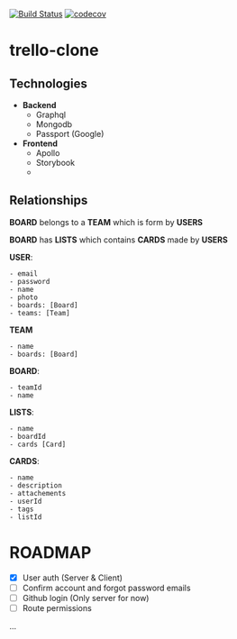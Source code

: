 [![Build Status](https://travis-ci.com/laurazenc/trello-clone.svg?branch=master)](https://travis-ci.com/laurazenc/trello-clone)
[![codecov](https://codecov.io/gh/laurazenc/trello-clone/branch/master/graph/badge.svg)](https://codecov.io/gh/laurazenc/trello-clone)

# trello-clone

## Technologies

- **Backend**
  - Graphql
  - Mongodb
  - Passport (Google)
- **Frontend**
  - Apollo
  - Storybook
  -

## Relationships

**BOARD** belongs to a **TEAM** which is form by **USERS**

**BOARD** has **LISTS** which contains **CARDS** made by **USERS**

**USER**:

    - email
    - password
    - name
    - photo
    - boards: [Board]
    - teams: [Team]

**TEAM**

    - name
    - boards: [Board]

**BOARD**:

    - teamId
    - name

**LISTS**:

    - name
    - boardId
    - cards [Card]

**CARDS**:

    - name
    - description
    - attachements
    - userId
    - tags
    - listId



# ROADMAP

- [x] User auth (Server & Client)
- [ ] Confirm account and forgot password emails
- [ ] Github login (Only server for now)
- [ ] Route permissions

...
